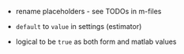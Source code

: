 

* rename placeholders - see TODOs in m-files

* `default` to `value` in settings (estimator)

* logical to be `true` as both form and matlab values

